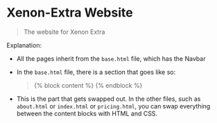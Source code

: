 # Xenon-Extra Website
> The website for Xenon Extra

Explanation:
* All the pages inherit from the `base.html` file, which has the Navbar
* In the `base.html` file, there is a section that goes like so:

    >{% block content %} {% endblock %}

* This is the part that gets swapped out. In the other files, such as `about.html` or `index.html` or `pricing.html`, you can swap everything between the content blocks with HTML and CSS.
